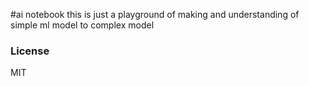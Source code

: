 #ai notebook
this is just a playground of making and understanding of simple ml model to complex model

### License
MIT
